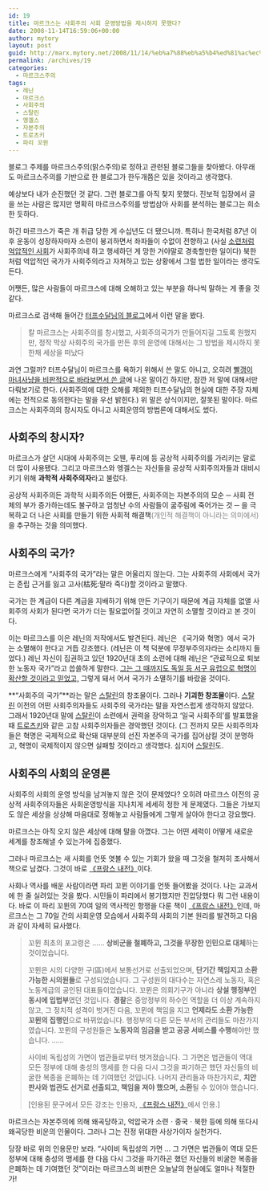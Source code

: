 ```yaml
---
id: 19
title: 마르크스는 사회주의 사회 운영방법을 제시하지 못했다?
date: 2008-11-14T16:59:06+00:00
author: mytory
layout: post
guid: http://marx.mytory.net/2008/11/14/%eb%a7%88%eb%a5%b4%ed%81%ac%ec%8a%a4%eb%8a%94-%ec%82%ac%ed%9a%8c%ec%a3%bc%ec%9d%98-%ec%82%ac%ed%9a%8c-%ec%9a%b4%ec%98%81%eb%b0%a9%eb%b2%95%ec%9d%84-%ec%a0%9c%ec%8b%9c%ed%95%98%ec%a7%80-%eb%aa%bb/
permalink: /archives/19
categories:
  - 마르크스주의
tags:
  - 레닌
  - 마르크스
  - 사회주의
  - 스탈린
  - 엥겔스
  - 자본주의
  - 트로츠키
  - 파리 꼬뮌
---
```

블로그 주제를 마르크스주의(맑스주의)로 정하고 관련된 블로그들을 찾아봤다. 아무래도 마르크스주의를 기반으로 한 블로그가 한두개쯤은 있을 것이라고 생각했다.

예상보다 내가 순진했던 것 같다. 그런 블로그를 아직 찾지 못했다. 진보적 입장에서 글을 쓰는 사람은 많지만 명확히 마르크스주의를 방법삼아 사회를 분석하는 블로그는 희소한 듯하다.

하긴 마르크스가 죽은 개 취급 당한 게 수십년도 더 됐으니까. 특히나 한국처럼 87년 이후 운동이 성장하자마자 소련이 붕괴하면서 좌파들이 수없이 전향하고 (사실 <a href="http://wspaper.org/0_view.php?urn=urn%3Anewsml%3Acounterfire.or.kr%3A20070320T222920%2B0900%3Ac36-capitapALussr%3A1U" target="_blank" title="[옛 소련과 사회주의]로 이동">소련처럼 억압적인 사회</a>가 사회주의네 하고 행세하던 게 망한 거야말로 경축할만한 일이다) 북한처럼 억압적인 국가가 사회주의라고 자처하고 있는 상황에서 그럴 법한 일이라는 생각도 든다.

어쨋든, 많은 사람들이 마르크스에 대해 오해하고 있는 부분을 하나씩 말하는 게 좋을 것 같다.

마르크스로 검색해 들어간 <a href="http://pscsudal.tistory.com/123" target="_blank" title="[수달의 Something else?!의 해당 글]로 이동">터프수달님의 블로그</a>에서 이런 말을 봤다.

> 칼 마르크스는 사회주의를 창시했고, 사회주의국가가 만들어지길 그토록 원했지만, 정작 막상 사회주의 국가를 만든 후의 운영에 대해서는 그 방법을 제시하지 못한채 세상을 떠났다

과연 그럴까? 터프수달님이 마르크스를 욕하기 위해서 쓴 말도 아니고, 오히려 <a href="http://pscsudal.tistory.com/123" target="_blank">빨갱이 마녀사냥을 비판적으로 바라보면서 쓴 글</a>에 나온 말이긴 하지만, 잠깐 저 말에 대해서만 다뤄보기로 한다. (사회주의에 대한 오해를 제외한 터프수달님의 현실에 대한 주장 자체에는 전적으로 동의한다는 말을 우선 밝힌다.) 위 말은 상식이지만, 잘못된 말이다. 마르크스는 사회주의의 창시자도 아니고 사회운영의 방법론에 대해서도 썼다.

## 사회주의 창시자?

마르크스가 살던 시대에 사회주의는 오웬, 푸리에 등 공상적 사회주의를 가리키는 말로 더 많이 사용됐다. 그리고 마르크스와 엥겔스는 자신들을 공상적 사회주의자들과 대비시키기 위해 **과학적 사회주의자**라고 불렀다.

공상적 사회주의든 과학적 사회주의든 어쨌든, 사회주의는 자본주의의 모순 ─ 사회 전체의 부가 증가하는데도 불구하고 엄청난 수의 사람들이 굶주림에 죽어가는 것 ─ 을 극복하고 더 나은 사회를 만들기 위한 사회적 해결책<font color="gray">(개인적 해결책이 아니라는 의미에서)</font>을 추구하는 것을 의미했다.

## 사회주의 국가?

마르크스에게 “사회주의 국가”라는 말은 어울리지 않는다. 그는 사회주의 사회에서 국가는 존립 근거를 잃고 고사(枯死:말라 죽다)할 것이라고 말했다.

국가는 한 계급이 다른 계급을 지배하기 위해 만든 기구이기 때문에 계급 자체를 없앨 사회주의 사회가 된다면 국가가 더는 필요없어질 것이고 자연히 소멸할 것이라고 본 것이다.

이는 마르크스를 이은 레닌의 저작에서도 발견된다. 레닌은 《국가와 혁명》에서 국가는 소멸해야 한다고 거듭 강조했다. (레닌은 이 책 덕분에 무정부주의자라는 소리까지 들었다.) 레닌 자신이 집권하고 있던 1920년대 초의 소련에 대해 레닌은 “관료적으로 퇴보한 노동자 국가”라고 씁쓸하게 말한다. <a href="http://wspaper.org/0_view.php?urn=urn%3Anewsml%3Acounterfire.or.kr%3A20070612T221746%2B0900%3Ac48-RSSR%3A1U" title="[러시아 혁명은 왜 실패했는가?]로 이동" target="_blank">그는 그 때까지도 독일 등 서구 유럽으로 혁명이 확산할 것이라고 믿었고,</a> 그렇게 돼서 어서 국가가 소멸하기를 바랐을 것이다. 

**“사회주의 국가”**라는 말은 <a href="http://wspaper.org/0_view.php?urn=urn%3Anewsml%3Acounterfire.or.kr%3A20070612T222248%2B0900%3Ac48-marxismStaline%3A1U" title="[스탈린주의의 성격]으로 이동" target="_blank">스탈린</a>의 창조물이다. 그러나 **기괴한 창조물**이다. <a href="http://wspaper.org/0_view.php?urn=urn%3Anewsml%3Acounterfire.or.kr%3A20070612T222248%2B0900%3Ac48-marxismStaline%3A1U" title="[스탈린주의의 성격]으로 이동" target="_blank">스탈린</a> 이전의 어떤 사회주의자들도 사회주의 국가라는 말을 자연스럽게 생각하지 않았다. 그래서 1920년대 말에 <a href="http://wspaper.org/0_view.php?urn=urn%3Anewsml%3Acounterfire.or.kr%3A20070612T222248%2B0900%3Ac48-marxismStaline%3A1U" title="[스탈린주의의 성격]으로 이동" target="_blank">스탈린</a>이 소련에서 권력을 장악하고 ‘일국 사회주의’를 발표했을 때 <a href="http://wspaper.org/0_view.php?urn=urn%3Anewsml%3Acounterfire.or.kr%3A20040907T000000%2B0900%3Aw13.0-254" title="[트로츠키는 누구였는가?]로 이동" target="_blank">트로츠키</a>와 같은 고참 사회주의자들은 경악했던 것이다. (그 전까지 모든 사회주의자들은 혁명은 국제적으로 확산돼 대부분의 선진 자본주의 국가를 집어삼킬 것이 분명하고, 혁명이 국제적이지 않으면 실패할 것이라고 생각했다. 심지어 <a href="http://wspaper.org/0_view.php?urn=urn%3Anewsml%3Acounterfire.or.kr%3A20070612T222248%2B0900%3Ac48-marxismStaline%3A1U" title="[스탈린주의의 성격]으로 이동" target="_blank">스탈린</a>도.

## 사회주의 사회의 운영론

사회주의 사회의 운영 방식을 남겨놓지 않은 것이 문제였다? 오히려 마르크스 이전의 공상적 사회주의자들은 사회운영방식을 지나치게 세세히 정한 게 문제였다. 그들은 가보지도 않은 세상을 상상해 마음대로 정해놓고 사람들에게 그렇게 살아야 한다고 강요했다.

마르크스는 아직 오지 않은 세상에 대해 말을 아꼈다. 그는 어떤 세력이 어떻게 새로운 세계를 창조해낼 수 있는가에 집중했다.

그러나 마르크스는 새 사회를 언뜻 엿볼 수 있는 기회가 왔을 때 그것을 철저히 조사해서 책으로 남겼다. 그것이 바로 <a href="http://www.yes24.com/Goods/FTGoodsView.aspx?goodsNo=350982&CategoryNumber=001001010007" title="[Yes24의 프랑스 내전 항목]으로 이동" target="_blank">《프랑스 내전》</a>이다.

사회나 역사를 배운 사람이라면 파리 꼬뮌 이야기를 언뜻 들어봤을 것이다. 나는 교과서에 한 줄 실려있는 것을 봤다. 시민들이 파리에서 봉기했지만 진압당했다 뭐 그런 내용이다. 바로 이 파리 꼬뮌의 70여 일의 역사적인 항쟁을 다룬 책이 <a href="http://www.yes24.com/Goods/FTGoodsView.aspx?goodsNo=350982&CategoryNumber=001001010007" title="[Yes24의 프랑스 내전 항목]으로 이동" target="_blank">《프랑스 내전》</a>인데, 마르크스는 그 70일 간의 사회운영 모습에서 사회주의 사회의 기본 원리를 발견하고 다음과 같이 자세히 묘사했다.

> 꼬뮌 최초의 포고령은 …… **상비군을 철폐하고, 그것을 무장한 인민으로 대체**하는 것이었습니다.
> 
> 꼬뮌은 시의 다양한 구(區)에서 보통선거로 선출되었으며, **단기간 책임지고 소환 가능한 시의원들**로 구성되었습니다. 그 구성원의 대다수는 자연스레 노동자, 혹은 노동계급의 공인된 대표들이었습니다. 꼬뮌은 의회기구가 아니라 **상설 행정부인 동시에 입법부**였던 것입니다. **경찰**은 중앙정부의 하수인 역할을 더 이상 계속하지 않고, 그 정치적 성격이 벗겨진 다음, 꼬뮌에 책임을 지고 **언제라도 소환 가능한 꼬뮌의 집행인**으로 바뀌었습니다. 행정부의 다른 모든 부서의 관리들도 마찬가지였습니다. 꼬뮌의 구성원들은 **노동자의 임금을 받고 공공 서비스를 수행**해야만 했습니다. ……
> 
> 사이비 독립성의 가면이 법관들로부터 벗겨졌습니다. 그 가면은 법관들이 역대 모든 정부에 대해 충성의 맹세를 한 다음 다시 그것을 파기하곤 했던 자신들의 비굴한 복종을 은폐하는 데 기여했던 것입니다. 나머지 관리들과 마찬가지로, **치안판사와 법관도 선거로 선출되고, 책임을 져야 했으며, 소환**될 수 있어야 했습니다.
> 
> <p class="link">
>   [인용된 문구에서 모든 강조는 인용자, <a href="http://www.yes24.com/Goods/FTGoodsView.aspx?goodsNo=350982&CategoryNumber=001001010007" title="[Yes24의 프랑스 내전 항목]으로 이동" target="_blank">《프랑스 내전》</a>에서 인용.]
> </p>

마르크스는 자본주의에 의해 왜곡당하고, 억압국가 소련ㆍ중국ㆍ북한 등에 의해 또다시 왜곡당한 비운의 인물이다. 그러나 그는 진정 위대한 사상가이자 실천가다. 

당장 바로 위의 인용문만 보라. “사이비 독립성의 가면 … 그 가면은 법관들이 역대 모든 정부에 대해 충성의 맹세를 한 다음 다시 그것을 파기하곤 했던 자신들의 비굴한 복종을 은폐하는 데 기여했던 것”이라는 마르크스의 비판은 오늘날의 현실에도 얼마나 적절한가!